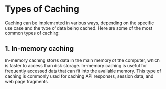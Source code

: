 # Types of Caching
Caching can be implemented in various ways, depending on the specific use case and the type of data being cached. Here are some of the most common types of caching:
## 1. In-memory caching
In-memory caching stores data in the main memory of the computer, which is faster to access than disk storage. In-memory caching is useful for frequently accessed data that can fit into the available memory. This type of caching is commonly used for caching API responses, session data, and web page fragments